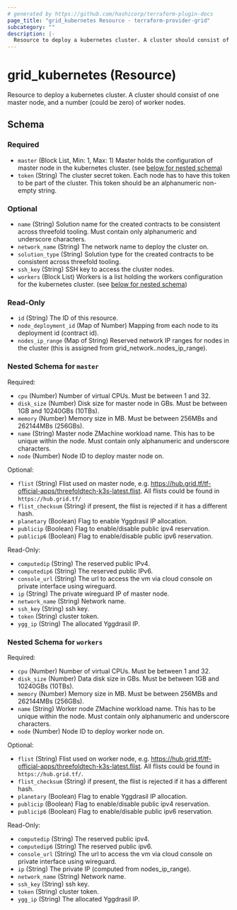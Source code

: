 ```yaml
---
# generated by https://github.com/hashicorp/terraform-plugin-docs
page_title: "grid_kubernetes Resource - terraform-provider-grid"
subcategory: ""
description: |-
  Resource to deploy a kubernetes cluster. A cluster should consist of one master node, and a number (could be zero) of worker nodes.
---
```


# grid_kubernetes (Resource)

Resource to deploy a kubernetes cluster. A cluster should consist of one master node, and a number (could be zero) of worker nodes.

<!-- schema generated by tfplugindocs -->
## Schema

### Required

- `master` (Block List, Min: 1, Max: 1) Master holds the configuration of master node in the kubernetes cluster. (see [below for nested schema](#nestedblock--master))
- `token` (String) The cluster secret token. Each node has to have this token to be part of the cluster. This token should be an alphanumeric non-empty string.

### Optional

- `name` (String) Solution name for the created contracts to be consistent across threefold tooling. Must contain only alphanumeric and underscore characters.
- `network_name` (String) The network name to deploy the cluster on.
- `solution_type` (String) Solution type for the created contracts to be consistent across threefold tooling.
- `ssh_key` (String) SSH key to access the cluster nodes.
- `workers` (Block List) Workers is a list holding the workers configuration for the kubernetes cluster. (see [below for nested schema](#nestedblock--workers))

### Read-Only

- `id` (String) The ID of this resource.
- `node_deployment_id` (Map of Number) Mapping from each node to its deployment id (contract id).
- `nodes_ip_range` (Map of String) Reserved network IP ranges for nodes in the cluster (this is assigned from grid_network.<network-resource-name>.nodes_ip_range).

<a id="nestedblock--master"></a>

### Nested Schema for `master`

Required:

- `cpu` (Number) Number of virtual CPUs. Must be between 1 and 32.
- `disk_size` (Number) Disk size for master node in GBs. Must be between 1GB and 10240GBs (10TBs).
- `memory` (Number) Memory size in MB. Must be between 256MBs and 262144MBs (256GBs).
- `name` (String) Master node ZMachine workload name.  This has to be unique within the node. Must contain only alphanumeric and underscore characters.
- `node` (Number) Node ID to deploy master node on.

Optional:

- `flist` (String) Flist used on master node, e.g. <https://hub.grid.tf/tf-official-apps/threefoldtech-k3s-latest.flist>. All flists could be found in `https://hub.grid.tf/`
- `flist_checksum` (String) if present, the flist is rejected if it has a different hash.
- `planetary` (Boolean) Flag to enable Yggdrasil IP allocation.
- `publicip` (Boolean) Flag to enable/disable public ipv4 reservation.
- `publicip6` (Boolean) Flag to enable/disable public ipv6 reservation.

Read-Only:

- `computedip` (String) The reserved public IPv4.
- `computedip6` (String) The reserved public IPv6.
- `console_url` (String) The url to access the vm via cloud console on private interface using wireguard.
- `ip` (String) The private wireguard IP of master node.
- `network_name` (String) Network name.
- `ssh_key` (String) ssh key.
- `token` (String) cluster token.
- `ygg_ip` (String) The allocated Yggdrasil IP.

<a id="nestedblock--workers"></a>

### Nested Schema for `workers`

Required:

- `cpu` (Number) Number of virtual CPUs. Must be between 1 and 32.
- `disk_size` (Number) Data disk size in GBs. Must be between 1GB and 10240GBs (10TBs).
- `memory` (Number) Memory size in MB. Must be between 256MBs and 262144MBs (256GBs).
- `name` (String) Worker node ZMachine workload name. This has to be unique within the node. Must contain only alphanumeric and underscore characters.
- `node` (Number) Node ID to deploy worker node on.

Optional:

- `flist` (String) Flist used on worker node, e.g. <https://hub.grid.tf/tf-official-apps/threefoldtech-k3s-latest.flist>. All flists could be found in `https://hub.grid.tf/`.
- `flist_checksum` (String) if present, the flist is rejected if it has a different hash.
- `planetary` (Boolean) Flag to enable Yggdrasil IP allocation.
- `publicip` (Boolean) Flag to enable/disable public ipv4 reservation.
- `publicip6` (Boolean) Flag to enable/disable public ipv6 reservation.

Read-Only:

- `computedip` (String) The reserved public ipv4.
- `computedip6` (String) The reserved public ipv6.
- `console_url` (String) The url to access the vm via cloud console on private interface using wireguard.
- `ip` (String) The private IP (computed from nodes_ip_range).
- `network_name` (String) Network name.
- `ssh_key` (String) ssh key.
- `token` (String) cluster token.
- `ygg_ip` (String) The allocated Yggdrasil IP.
